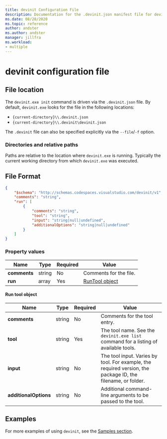 ```yaml
---
title: devinit Configuration File
description: Documentation for the .devinit.json manifest file for devinit.
ms.date: 08/28/2020
ms.topic: reference
author: andster
ms.author: andster
manager: jillfra
ms.workload:
- multiple
---
```

# devinit configuration file

## File location

The `devinit.exe init` command is driven via the `.devinit.json` file. By default, `devinit.exe` looks for the file in the following locations:

- `{current-directory}\\.devinit.json`
- `{current-directory}\\.devinit\devinit.json`

The `.devinit` file can also be specified explicitly via the `--file`/`-f` option.

### Directories and relative paths

Paths are relative to the location where `devinit.exe` is running. Typically the current working directory from which `devinit.exe` was executed.

## File Format

```json
{
    "$schema": "http://schemas.codespaces.visualstudio.com/devinit/v1",
    "comments": "string",
    "run": [
        {
            "comments": "string",
            "tool": "string",
            "input": "string|null|undefined",
            "additionalOptions": "string|null|undefined"
        }
    ]
}
```

### Property values

| Name         | Type   | Required | Value                              |
|--------------|--------|----------|------------------------------------|
| **comments** | string | No       | Comments for the file.             |
| **run**      | array  | Yes      | [RunTool object](#run-tool-object) |

#### Run tool object

| Name                  | Type   | Required | Value                                                                                                      |
|-----------------------|--------|----------|------------------------------------------------------------------------------------------------------------|
| **comments**          | string | No       | Comments for the tool entry.                                                                               |
| **tool**              | string | Yes      | The tool name. See the `devinit.exe list` command for a listing of available tools.                        |
| **input**             | string | No       | The tool input. Varies by tool. For example, the required version, the package ID, the filename, or folder.|
| **additionalOptions** | string | No       | Additional command-line arguments to be passed to the tool.                                                |

## Examples

For more examples of using `devinit`, see the [Samples section](/samples).